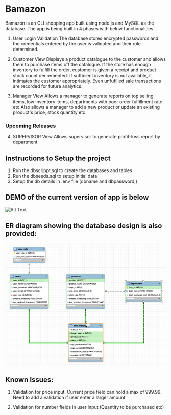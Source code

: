 # Bamazon

Bamazon is an CLI shopping app built using node.js and MySQL as the database.
The app is being built in 4 phases with below functionalities.
1. User Login Validation
    The database stores encrypted passwords and the credentials entered by the user is validated and their role determined.

2. Customer View
    Displays a product catalogue to the customer and allows them to purchase items off the catalogue. If the store has enough
    inventory to fulfill the order, customer is given a receipt and product stock count decremented. If sufficient inventory
    is not available, it intimates the customer appropriately.
    Even unfufilled sale transactions are recorded for future analytics.

3. Manager View
   Allows a manager to generate reports on top selling items, low inventory items, departments with poor order fulfillment rate etc
   Also allows a manager to add a new product or update an existing product's price, stock quantity etc
   
### Upcoming Releases

4. SUPERVISOR View
   Allows supervisor to generate profit-loss report by department

## Instructions to Setup the project

1. Run the dbscrippt.sql to create the databases and tables
2. Run the dbseeds.sql to setup initial data
3. Setup the db details in .env file (dbname and dbpassword,)

## DEMO of the current version of app is below

![Alt Text](./bamazon_demo.gif)


## ER diagram showing the database design is also provided:
![Alt Text](./er_diagram.png)


## Known Issues:

1. Validation for price input. Current price field can hold a max of 999.99.
   Need to add a validation if user enter a larger amount

2. Validation for number fields in user input (Quantity to be purchased etc)
